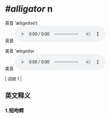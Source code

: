 # ***\#alligator*** n
英音 'ælɪɡeɪtə(r)  
英音
<audio src="./media/alligator1.aac" controls="controls"></audio>

美音 'ælɪɡeɪtər  
美音
<audio src="./media/alligator2.aac" controls="controls"></audio>



| 词频 1 |  

英文释义
---
### 1.**短吻鳄**  


